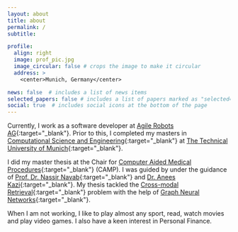 ```yaml
---
layout: about
title: about
permalink: /
subtitle: 

profile:
  align: right
  image: prof_pic.jpg
  image_circular: false # crops the image to make it circular
  address: >
    <center>Munich, Germany</center>

news: false  # includes a list of news items
selected_papers: false # includes a list of papers marked as "selected={true}"
social: true  # includes social icons at the bottom of the page
---
```


Currently, I work as a software developer at [Agile Robots AG](https://www.agile-robots.com/){:target="\_blank"}. Prior to this, I completed my masters in [Computational Science and Engineering](https://www.in.tum.de/in/fuer-studieninteressierte/master-studiengaenge/computational-science-and-engineering/){:target="\_blank"} at [The Technical University of Munich](https://www.tum.de/){:target="\_blank"}.

I did my master thesis at the Chair for [Computer Aided Medical Procedures](https://www.cs.cit.tum.de/camp/start/){:target="\_blank"} (CAMP). I was guided by under the guidance of [Prof. Dr. Nassir Navab](https://www.cs.cit.tum.de/camp/members/cv-nassir-navab/nassir-navab/){:target="\_blank"} and [Dr. Anees Kazi](https://www.cs.cit.tum.de/camp/members/senior-research-scientists/anees-kazi/){:target="\_blank"}. My thesis tackled the [Cross-modal Retrieval](https://paperswithcode.com/task/cross-modal-retrieval/codeless?page=6){:target="\_blank"} problem with the help of [Graph Neural Networks](https://en.wikipedia.org/wiki/Graph_neural_network){:target="\_blank"}.

When I am not working, I like to play almost any sport, read, watch movies and play video games. I also have a keen interest in Personal Finance. 